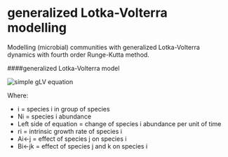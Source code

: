 # generalized Lotka-Volterra modelling
Modelling (microbial) communities with generalized Lotka-Volterra dynamics with fourth order Runge-Kutta method.

####generalized Lotka-Volterra model

![simple gLV equation](equations/simple_gLV.png)

Where:
- i = species i in group of species
- Ni = species i abundance
- Left side of equation = change of species i abundance per unit of time
- ri = intrinsic growth rate of species i
- Ai<-j = effect of species j on species i
- Bi<-jk = effect of species j and k on species i

